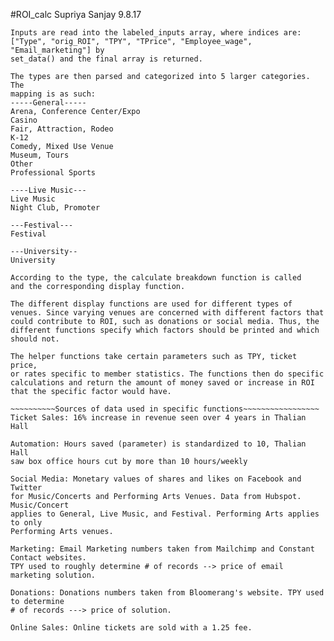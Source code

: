 #ROI_calc
Supriya Sanjay
9.8.17
~~~~~~~~~~~~~~~~~~~~~~~Overview~~~~~~~~~~~~~~~~~~~~~~~~~~~~~~~~~~~~~~
Inputs are read into the labeled_inputs array, where indices are:
["Type", "orig_ROI", "TPY", "TPrice", "Employee_wage", "Email_marketing"] by 
set_data() and the final array is returned.

The types are then parsed and categorized into 5 larger categories. The
mapping is as such: 
-----General-----				
Arena, Conference Center/Expo
Casino
Fair, Attraction, Rodeo
K-12
Comedy, Mixed Use Venue
Museum, Tours
Other
Professional Sports

----Live Music---
Live Music
Night Club, Promoter

---Festival---
Festival

---University--
University 

According to the type, the calculate breakdown function is called
and the corresponding display function. 

The different display functions are used for different types of
venues. Since varying venues are concerned with different factors that
could contribute to ROI, such as donations or social media. Thus, the 
different functions specify which factors should be printed and which 
should not. 

The helper functions take certain parameters such as TPY, ticket price, 
or rates specific to member statistics. The functions then do specific 
calculations and return the amount of money saved or increase in ROI 
that the specific factor would have. 

~~~~~~~~~~Sources of data used in specific functions~~~~~~~~~~~~~~~~~
Ticket Sales: 16% increase in revenue seen over 4 years in Thalian Hall

Automation: Hours saved (parameter) is standardized to 10, Thalian Hall
saw box office hours cut by more than 10 hours/weekly 

Social Media: Monetary values of shares and likes on Facebook and Twitter
for Music/Concerts and Performing Arts Venues. Data from Hubspot. Music/Concert
applies to General, Live Music, and Festival. Performing Arts applies to only
Performing Arts venues. 

Marketing: Email Marketing numbers taken from Mailchimp and Constant Contact websites.
TPY used to roughly determine # of records --> price of email marketing solution.

Donations: Donations numbers taken from Bloomerang's website. TPY used to determine
# of records ---> price of solution. 

Online Sales: Online tickets are sold with a 1.25 fee. 
